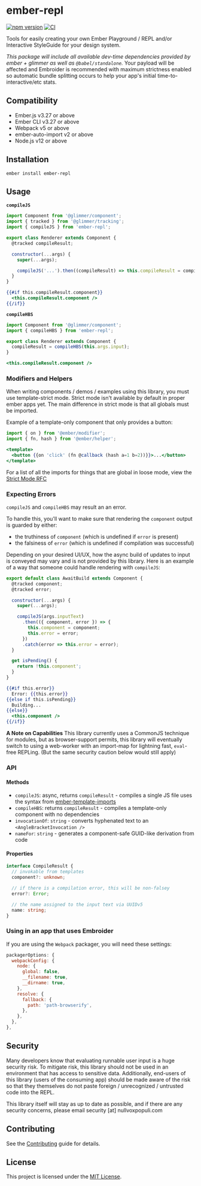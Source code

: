 # ember-repl

[![npm version](https://badge.fury.io/js/ember-repl.svg)](https://badge.fury.io/js/ember-repl)
[![CI](https://github.com/NullVoxPopuli/ember-repl/actions/workflows/ci.yml/badge.svg?branch=main&event=push)](https://github.com/NullVoxPopuli/ember-repl/actions/workflows/ci.yml)

Tools for easily creating your own Ember Playground / REPL and/or Interactive
StyleGuide for your design system.

_This package will include all available dev-time dependencies provided by
ember + glimmer as well as `@babel/standalone`._
Your payload will be affected and Embroider is recommended
with maximum strictness enabled so automatic bundle splitting occurs to help
your app's initial time-to-interactive/etc stats.


## Compatibility

* Ember.js v3.27 or above
* Ember CLI v3.27 or above
* Webpack v5 or above
* ember-auto-import v2 or above
* Node.js v12 or above


## Installation

```
ember install ember-repl
```

## Usage

**`compileJS`**

```js
import Component from '@glimmer/component';
import { tracked } from '@glimmer/tracking';
import { compileJS } from 'ember-repl';

export class Renderer extends Component {
  @tracked compileResult;

  constructor(...args) {
    super(...args);

    compileJS('...').then((compileResult) => this.compileResult = compileResult);
  }
}
```
```hbs
{{#if this.compileResult.component}}
  <this.compileResult.component />
{{/if}}
```

**`compileHBS`**

```js
import Component from '@glimmer/component';
import { compileHBS } from 'ember-repl';

export class Renderer extends Component {
  compileResult = compileHBS(this.args.input);
}
```
```hbs
<this.compileResult.component />
```

### Modifiers and Helpers

When writing components / demos / examples using this library, you must use
template-strict mode. Strict mode isn't available by default in proper ember
apps yet. The main difference in strict mode is that all globals must be imported.

Example of a template-only component that only provides a button:

<!-- If you're reading the source for this README, JSX is incorrect, but we
haven't yet PR'd to github for support for this style of writing ember -->
```jsx
import { on } from '@ember/modifier';
import { fn, hash } from '@ember/helper';

<template>
  <button {{on 'click' (fn @callback (hash a=1 b=2))}}>...</button>
</template>
```

For a list of all the imports for things that are global in loose mode, view
the [Strict Mode RFC](https://github.com/emberjs/rfcs/blob/master/text/0496-handlebars-strict-mode.md#keywords)

### Expecting Errors

`compileJS` and `compileHBS` may result an an error.

To handle this, you'll want to make sure that rendering the `component` output is
guarded by either:
 - the truthiness of `component` (which is undefined if `error` is present)
 - the falsiness of `error` (which is undefined if compilation was successful)


Depending on your desired UI/UX, how the async build of updates to input is conveyed
may vary and is not provided by this library.
Here is an example of a way that someone could handle rendering with `compileJS`:

```js
export default class AwaitBuild extends Component {
  @tracked component;
  @tracked error;

  constructor(...args) {
    super(...args);

    compileJS(args.inputText)
      .then(({ component, error }) => {
        this.component = component;
        this.error = error;
      })
      .catch(error => this.error = error);
  }

  get isPending() {
    return !this.component';
  }
}
```
```hbs
{{#if this.error}}
  Error: {{this.error}}
{{else if this.isPending}}
  Building...
{{else}}
  <this.component />
{{/if}}
```


**A Note on Capabilities**
This library currently uses a CommonJS technique for modules, but as browser-support
permits, this library will eventually switch to using a web-worker with an import-map
for lightning fast, `eval`-free REPLing. (But the same security caution below would
still apply)

### API

#### Methods

- `compileJS`: async, returns `compileResult` - compiles a single JS file
   uses the syntax from [ember-template-imports](https://github.com/ember-template-imports/ember-template-imports)
- `compileHBS`: returns `compileResult` - compiles a template-only component with no dependencies
- `invocationOf`: `string` - converts hyphenated text to an `<AngleBracketInvocation />`
- `nameFor`: `string` - generates a component-safe GUID-like derivation from code

#### Properties

```ts
interface CompileResult {
  // invokable from templates
  component?: unknown;

  // if there is a compilation error, this will be non-falsey
  error?: Error;

  // the name assigned to the input text via UUIDv5
  name: string;
}
```

### Using in an app that uses Embroider

If you are using the `Webpack` packager, you will need these settings:

```js
packagerOptions: {
  webpackConfig: {
    node: {
      global: false,
      __filename: true,
      __dirname: true,
    },
    resolve: {
      fallback: {
        path: 'path-browserify',
      },
    },
  },
},
```

## Security

Many developers know that evaluating runnable user input is a huge security risk.
To mitigate risk, this library should not be used in an environment that has access to
sensitive data. Additionally, end-users of this library (users of the consuming app) should
be made aware of the risk so that they themselves do not paste foreign / unrecognized /
untrusted code into the REPL.

This library itself will stay as up to date as possible, and if there are any security concerns,
please email security [at] nullvoxpopuli.com

## Contributing

See the [Contributing](CONTRIBUTING.md) guide for details.


## License

This project is licensed under the [MIT License](LICENSE.md).

